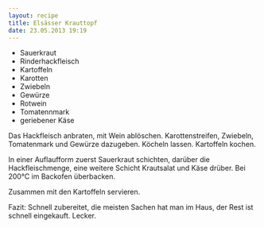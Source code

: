 ```yaml
---
layout: recipe
title: Elsässer Krauttopf
date: 23.05.2013 19:19
---
```


* Sauerkraut
* Rinderhackfleisch
* Kartoffeln
* Karotten
* Zwiebeln
* Gewürze
* Rotwein
* Tomatennmark
* geriebener Käse

Das Hackfleisch anbraten, mit Wein ablöschen. Karottenstreifen, Zwiebeln,
Tomatenmark und Gewürze dazugeben. Köcheln lassen. Kartoffeln kochen.

In einer Auflaufform zuerst Sauerkraut schichten, darüber die Hackfleischmenge,
eine weitere Schicht Krautsalat und Käse drüber. Bei 200°C im Backofen
überbacken.

Zusammen mit den Kartoffeln servieren.

Fazit: Schnell zubereitet, die meisten Sachen hat man im Haus, der Rest ist
schnell eingekauft. Lecker.
